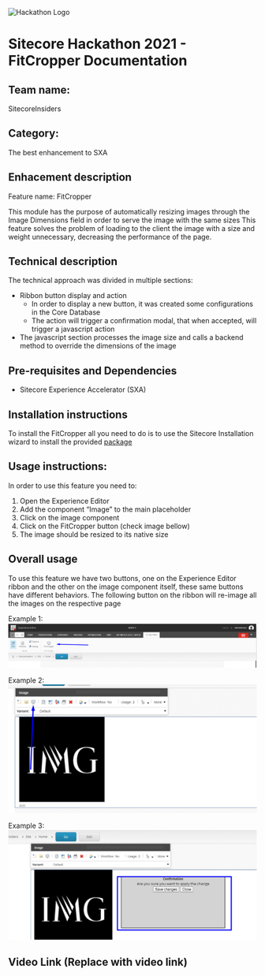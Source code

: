 ![Hackathon Logo](docs/images/hackathon.png?raw=true "Hackathon Logo")
# Sitecore Hackathon 2021 - FitCropper Documentation

## Team name: 
SitecoreInsiders

## Category: 
The best enhancement to SXA

## Enhacement description

Feature name: FitCropper

This module has the purpose of automatically resizing images through the Image Dimensions field in order to serve the image with the same sizes
This feature solves the problem of loading to the client the image with a size and weight unnecessary, decreasing the performance of the page.

## Technical description
The technical approach was divided in multiple sections:
- Ribbon button display and action
  - In order to display a new button, it was created some configurations in the Core Database
  - The action will trigger a confirmation modal, that when accepted, will trigger a javascript action
- The javascript section processes the image size and calls a backend method to override the dimensions of the image

## Pre-requisites and Dependencies
- Sitecore Experience Accelerator (SXA)

## Installation instructions
To install the FitCropper all you need to do is to use the Sitecore Installation wizard to install the provided [package](../blob/master/LICENSE)
## Usage instructions:
In order to use this feature you need to:
1.	Open the Experience Editor
2.	Add the component	“Image” to the main placeholder
3.	Click on the image component 
4.	Click on the FitCropper button (check image bellow)
5.	The image should be resized to its native size


## Overall usage
To use this feature we have two buttons, one on the Experience Editor ribbon and the other on the image component itself, these same buttons have different behaviors.
The following button on the ribbon will re-image all the images on the respective page

Example 1:
![img1](https://github.com/Sitecore-Hackathon/2021-SitecoreInsiders/blob/main/docs/images/button%20ribbon.png "Example 1")

Example 2:
![img2](https://github.com/Sitecore-Hackathon/2021-SitecoreInsiders/blob/main/docs/images/button%20rendering%20component.png "Example 2")

Example 3:
![img3](https://github.com/Sitecore-Hackathon/2021-SitecoreInsiders/blob/main/docs/images/message%20alert.png "Example 3")

## Video Link (Replace with video link)
